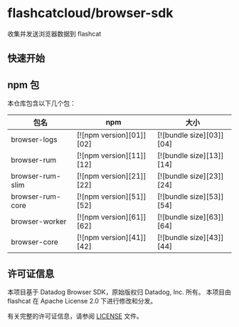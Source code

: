 # flashcatcloud/browser-sdk

收集并发送浏览器数据到 flashcat

## 快速开始

## npm 包

本仓库包含以下几个包：

| 包名             | npm                      | 大小                     |
| ---------------- | ------------------------ | ------------------------ |
| browser-logs     | [![npm version][01]][02] | [![bundle size][03]][04] |
| browser-rum      | [![npm version][11]][12] | [![bundle size][13]][14] |
| browser-rum-slim | [![npm version][21]][22] | [![bundle size][23]][24] |
| browser-rum-core | [![npm version][51]][52] | [![bundle size][53]][54] |
| browser-worker   | [![npm version][61]][62] | [![bundle size][63]][64] |
| browser-core     | [![npm version][41]][42] | [![bundle size][43]][44] |


## 许可证信息

本项目基于 Datadog Browser SDK，原始版权归 Datadog, Inc. 所有。
本项目由 flashcat 在 Apache License 2.0 下进行修改和分发。

有关完整的许可证信息，请参阅 [LICENSE](./LICENSE) 文件。